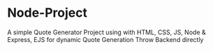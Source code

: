 # Node-Project
A simple Quote Generator Project using with HTML, CSS, JS, Node &amp; Express, EJS for dynamic Quote Generation Throw Backend directly
